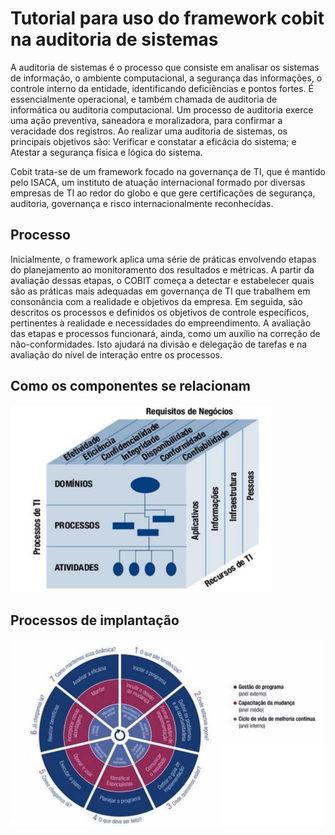 # Tutorial para uso do framework cobit na auditoria de sistemas

<p>
  A auditoria de sistemas é o processo que consiste em analisar os sistemas de informação, o ambiente computacional, a segurança das informações, o controle interno da entidade, identificando deficiências e pontos fortes. É essencialmente operacional, e também chamada de auditoria de informática ou auditoria computacional.
  Um processo de auditoria exerce uma ação preventiva, saneadora e moralizadora, para confirmar a veracidade dos registros. Ao realizar uma auditoria de sistemas, os principais objetivos são: Verificar e constatar a eficácia do sistema; e Atestar a segurança física e lógica do sistema.
</p>

<p>
  Cobit trata-se de um framework focado na governança de TI, que é mantido pelo ISACA, um instituto de atuação internacional formado por diversas empresas de TI ao redor do globo e que gere certificações de segurança, auditoria, governança e risco internacionalmente reconhecidas.
</p>

## Processo

<p>
   Inicialmente, o framework aplica uma série de práticas envolvendo etapas do planejamento ao monitoramento dos resultados e métricas. A partir da avaliação dessas etapas, o COBIT começa a detectar e estabelecer quais são as práticas mais adequadas em governança de TI que trabalhem em consonância com a realidade e objetivos da empresa.
  Em seguida, são descritos os processos e definidos os objetivos de controle específicos, pertinentes à realidade e necessidades do empreendimento. A avaliação das etapas e processos funcionará, ainda, como um auxílio na correção de não-conformidades. Isto ajudará na divisão e delegação de tarefas e na avaliação do nível de interação entre os processos.<br>
</p>

## Como os componentes se relacionam

<img src="https://github.com/NtiSilva/Seguranca2020-2/blob/main/processo1.jpg" height="300"> 

## Processos de implantação

<img src="https://github.com/NtiSilva/Seguranca2020-2/blob/main/implanta%C3%A7%C3%A3o.jpg" height="300">
 
